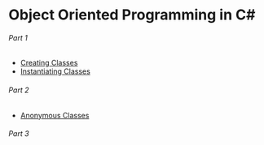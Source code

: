 # Object Oriented Programming in C#
###### Part 1
* [Creating Classes](creating-classes.md)
* [Instantiating Classes](instantiating-classes.md)

###### Part 2
* [Anonymous Classes](anonymous-classes.md)
###### Part 3
